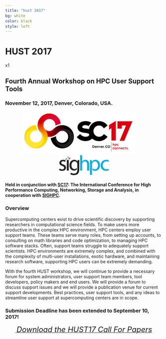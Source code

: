 ```yaml
---
title: "hust 2017"
bg: white
color: black
style: left
---
```


# HUST 2017

<div style="text-align:center;">
  <span class="fa-stack subtlecircle" style="font-size:64px; background:rgba(0,128,0,0.1)">
    <i class="fa fa-circle fa-stack-2x text-white"></i>
    <i class="fa fa-wrench fa-stack-1x text-green"></i>
  </span>
</div>x1

## Fourth Annual Workshop on HPC User Support Tools

### November 12, 2017, Denver, Colorado, USA.

<div style="text-align:center;">
  <a href="http://sc17.supercomputing.org"><img src="img/SC17.jpeg "/></a>
  &nbsp;  &nbsp;  &nbsp;  &nbsp;
  <a href="http://www.sighpc.org"><img src="img/sighpc-logo.png"/></a>
</div>

#### Held in conjunction with [SC17](http://sc17.supercomputing.org):  The International Conference for High Performance Computing, Networking, Storage and Analysis, in cooperation with [SIGHPC](http://www.sighpc.org).


### Overview
Supercomputing centers exist to drive scientific discovery by supporting researchers in 
computational science fields.  To make users more productive in the complex HPC
environment, HPC centers employ user support teams.  These teams
serve many roles, from setting up accounts, to consulting on math libraries and code
optimization, to managing HPC software stacks.
Often, support teams struggle to adequately support scientists.
HPC environments are extremely complex, and combined with
the complexity of multi-user installations, exotic hardware, and maintaining
research software, supporting HPC users can be extremely demanding.

With the fourth HUST workshop, we will continue to provide a necessary forum for 
system administrators, user support team members, tool developers, policy makers and
end users.  We will provide a forum to discuss support issues and we will
provide a publication venue for current support developments.  Best practices,
user support tools, and any ideas to streamline user support at supercomputing
centers are in scope.


### Submission Deadline has been extended to September 10, 2017!
<div style="text-align:center;">
  <p>
    <a href="hust17-cfp.pdf">
      <i class="fa fa-file-text-o">&nbsp;<font size="5">Download the HUST17 Call For Papers</font></i>
    </a>
  </p>
</div>
